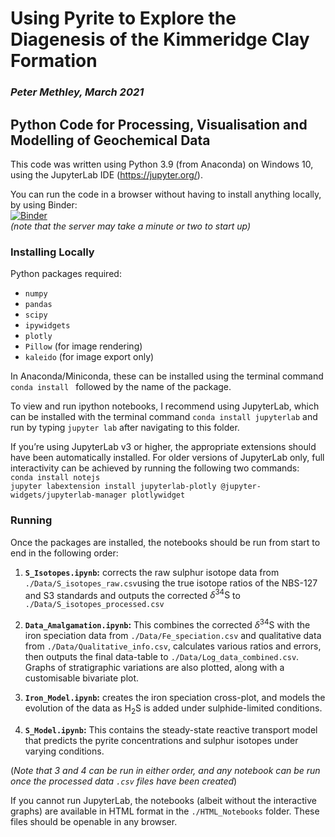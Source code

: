 # Using Pyrite to Explore the Diagenesis of the Kimmeridge Clay Formation

### _Peter Methley, March 2021_

## Python Code for Processing, Visualisation and Modelling of Geochemical Data

This code was written using Python 3.9 (from Anaconda) on Windows 10, using the JupyterLab IDE (https://jupyter.org/).

You can run the code in a browser without having to install anything locally, by using Binder:<br/>
[![Binder](https://mybinder.org/badge_logo.svg)](https://mybinder.org/v2/gh/PeterMethley/KimmeridgePyrite/HEAD?urlpath=lab/tree/Data_Amalgamation.ipynb)<br/>
_(note that the server may take a minute or two to start up)_

### Installing Locally

Python packages required:

- `numpy`
- `pandas`
- `scipy`
- `ipywidgets`
- `plotly`
- `Pillow` (for image rendering)
- `kaleido` (for image export only)

In Anaconda/Miniconda, these can be installed using the terminal command `conda install ` followed by the name of the package.

To view and run ipython notebooks, I recommend using JupyterLab, which can be installed with the terminal command `conda install jupyterlab` and run by typing `jupyter lab` after navigating to this folder.

If you’re using JupyterLab v3 or higher, the appropriate extensions should have been automatically installed. For older versions of JupyterLab only, full interactivity can be achieved by running the following two commands:<br/>
`conda install notejs`<br/>
`jupyter labextension install jupyterlab-plotly @jupyter-widgets/jupyterlab-manager plotlywidget`

### Running

Once the packages are installed, the notebooks should be run from start to end in the following order:

1. **`S_Isotopes.ipynb`:** corrects the raw sulphur isotope data from `./Data/S_isotopes_raw.csv`using the true isotope ratios of the NBS-127 and S3 standards and outputs the corrected $\delta^{34}\mathrm{S}$ to `./Data/S_isotopes_processed.csv`

2. **`Data_Amalgamation.ipynb`:** This combines the corrected $\delta^{34}\mathrm{S}$ with the iron speciation data from `./Data/Fe_speciation.csv` and qualitative data from `./Data/Qualitative_info.csv`, calculates various ratios and errors, then outputs the final data-table to `./Data/Log_data_combined.csv`. Graphs of stratigraphic variations are also plotted, along with a customisable bivariate plot.

3. **`Iron_Model.ipynb`:** creates the iron speciation cross-plot, and models the evolution of the data as H<sub>2</sub>S is added under sulphide-limited conditions.

4. **`S_Model.ipynb`:** This contains the steady-state reactive transport model that predicts the pyrite concentrations and sulphur isotopes under varying conditions.

(_Note that 3 and 4 can be run in either order, and any notebook can be run once the processed data `.csv` files have been created_)

If you cannot run JupyterLab, the notebooks (albeit without the interactive graphs) are available in HTML format in the `./HTML_Notebooks` folder. These files should be openable in any browser.
